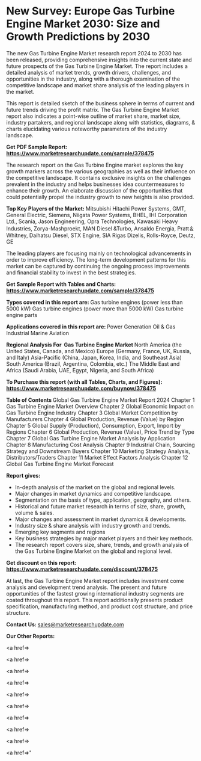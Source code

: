 # New Survey: Europe Gas Turbine Engine Market 2030: Size and Growth Predictions by 2030

The new Gas Turbine Engine Market research report 2024 to 2030 has been released, providing comprehensive insights into the current state and future prospects of the Gas Turbine Engine Market. The report includes a detailed analysis of market trends, growth drivers, challenges, and opportunities in the industry, along with a thorough examination of the competitive landscape and market share analysis of the leading players in the market.

This report is detailed sketch of the business sphere in terms of current and future trends driving the profit matrix. The Gas Turbine Engine Market report also indicates a point-wise outline of market share, market size, industry partakers, and regional landscape along with statistics, diagrams, &amp; charts elucidating various noteworthy parameters of the industry landscape.

<strong><b>Get PDF Sample Report: <a href=https://www.marketresearchupdate.com/sample/378475>https://www.marketresearchupdate.com/sample/378475</a></b></strong>

The research report on the Gas Turbine Engine market explores the key growth markers across the various geographies as well as their influence on the competitive landscape. It contains exclusive insights on the challenges prevalent in the industry and helps businesses idea countermeasures to enhance their growth. An elaborate discussion of the opportunities that could potentially propel the industry growth to new heights is also provided.

<strong><b>Top Key Players of the Market:
</b></strong>Mitsubishi Hitachi Power Systems, GMT, General Electric, Siemens, Niigata Power Systems, BHEL, IHI Corporation Ltd., Scania, Jason Engineering, Opra Technologies, Kawasaki Heavy Industries, Zorya-Mashproekt, MAN Diesel &Turbo, Ansaldo Energia, Pratt＆Whitney, Daihatsu Diesel, STX Engine, SIA Rigas Dizelis, Rolls-Royce, Deutz, GE<strong><b>
</b></strong>

The leading players are focusing mainly on technological advancements in order to improve efficiency. The long-term development patterns for this market can be captured by continuing the ongoing process improvements and financial stability to invest in the best strategies.

<strong><b>Get Sample Report with Tables and Charts: <a href=https://www.marketresearchupdate.com/sample/378475>https://www.marketresearchupdate.com/sample/378475</a></b></strong>

<strong><b>Types covered in this report are:
</b></strong>Gas turbine engines (power less than 5000 kW)
Gas turbine engines (power more than 5000 kW)
Gas turbine engine parts<strong><b>
</b></strong>

<strong><b>Applications covered in this report are:
</b></strong>Power Generation
Oil & Gas
Industrial
Marine
Aviation<strong><b>
</b></strong>

<strong><b>Regional Analysis For  Gas Turbine Engine Market</b></strong><strong><b>
</b></strong>North America (the United States, Canada, and Mexico)
Europe (Germany, France, UK, Russia, and Italy)
Asia-Pacific (China, Japan, Korea, India, and Southeast Asia)
South America (Brazil, Argentina, Colombia, etc.)
The Middle East and Africa (Saudi Arabia, UAE, Egypt, Nigeria, and South Africa)

<strong><b>To Purchase this report (with all Tables, Charts, and Figures): <a href=https://www.marketresearchupdate.com/buynow/378475>https://www.marketresearchupdate.com/buynow/378475</a></b></strong>

<strong><b>Table of Contents</b></strong><strong><b>
</b></strong>Global Gas Turbine Engine Market Report 2024
Chapter 1 Gas Turbine Engine Market Overview
Chapter 2 Global Economic Impact on Gas Turbine Engine Industry
Chapter 3 Global Market Competition by Manufacturers
Chapter 4 Global Production, Revenue (Value) by Region
Chapter 5 Global Supply (Production), Consumption, Export, Import by Regions
Chapter 6 Global Production, Revenue (Value), Price Trend by Type
Chapter 7 Global Gas Turbine Engine Market Analysis by Application
Chapter 8 Manufacturing Cost Analysis
Chapter 9 Industrial Chain, Sourcing Strategy and Downstream Buyers
Chapter 10 Marketing Strategy Analysis, Distributors/Traders
Chapter 11 Market Effect Factors Analysis
Chapter 12 Global Gas Turbine Engine Market Forecast

<strong><b>Report gives:</b></strong>

- In-depth analysis of the market on the global and regional levels.
- Major changes in market dynamics and competitive landscape.
- Segmentation on the basis of type, application, geography, and others.
- Historical and future market research in terms of size, share, growth, volume &amp; sales.
- Major changes and assessment in market dynamics &amp; developments.
- Industry size &amp; share analysis with industry growth and trends.
- Emerging key segments and regions
- Key business strategies by major market players and their key methods.
- The research report covers size, share, trends, and growth analysis of the Gas Turbine Engine Market on the global and regional level.

<strong><b>Get discount on this report: <a href=https://www.marketresearchupdate.com/discount/378475>https://www.marketresearchupdate.com/discount/378475</a></b></strong>

At last, the Gas Turbine Engine Market report includes investment come analysis and development trend analysis. The present and future opportunities of the fastest growing international industry segments are coated throughout this report. This report additionally presents product specification, manufacturing method, and product cost structure, and price structure.

<strong><b>Contact Us:
</b></strong>sales@marketresearchupdate.com

<strong>Our Other Reports:</strong>

<a href=></a>

<a href=></a>

<a href=></a>

<a href=></a>

<a href=></a>

<a href=></a>

<a href=></a>

<a href=></a>

<a href=></a>

<a href=></a>"
